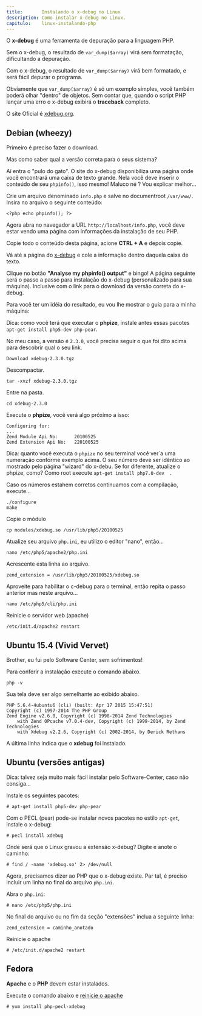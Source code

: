```yaml
---
title:       Instalando o x-debug no Linux
description: Como instalar x-debug no Linux.
capitulo:    linux-instalando-php
---
```


O __x-debug__ é uma ferramenta de depuração para a linguagem PHP.

Sem o x-debug, o resultado de `var_dump($array)` virá sem formatação, dificultando a depuração.

Com o x-debug, o resultado de `var_dump($array)` virá bem formatado, e será fácil depurar o programa.

Obviamente que `var_dump($array)` é só um exemplo simples, você também poderá olhar "dentro" de objetos. Sem contar que,
quando o script PHP lançar uma erro o x-debug exibirá o __traceback__ completo.

O site Oficial é [xdebug.org](http://xdebug.org/index.php).



Debian (wheezy)
---

Primeiro é preciso fazer o download.

Mas como saber qual a versão correta para o seus sistema?

Aí entra o "pulo do gato". O site do x-debug disponibiliza uma página onde você encontrará uma caixa de texto grande.
Nela você deve inserir o conteúdo de seu `phpinfo()`, isso mesmo! Maluco né ? Vou explicar melhor...

Crie um arquivo denominado `info.php` e salve no documentroot `/var/www/`. Insira no arquivo o seguinte conteúdo:

    <?php echo phpinfo(); ?>

Agora abra no navegador a URL `http://localhost/info.php`, você deve estar vendo uma página com informações da instalação
de seu PHP.

Copie todo o conteúdo desta página, acione __CTRL + A__ e depois copie.

Vá até a página do [x-debug](http://xdebug.org/wizard.php) e cole a informação dentro daquela caixa de texto.

Clique no botão __"Analyse my phpinfo() output"__ e bingo! A página seguinte será o passo a passo para instalação
do x-debug (personalizado para sua máquina). Inclusive com o link para o download da versão correta do x-debug.

Para você ter um idéia do resultado, eu vou lhe mostrar o guia para a minha máquina:

Dica: como você terá que executar o __phpize__, instale antes essas pacotes `apt-get install php5-dev php-pear`.

No meu caso, a versão é `2.3.0`, você precisa seguir o que foi dito acima para descobrir qual o seu link.

    Download xdebug-2.3.0.tgz

Descompactar.

    tar -xvzf xdebug-2.3.0.tgz

Entre na pasta.

    cd xdebug-2.3.0

Execute o __phpize__, você verá algo próximo a isso:

    Configuring for:
    ...
    Zend Module Api No:      20100525
    Zend Extension Api No:   220100525

Dica: quanto você executa o `phpize` no seu terminal você ver´a uma numeração conforme exemplo acima. O seu número deve
ser idêntico ao mostrado pelo página "wizard" do x-debu. Se for diferente, atualize o phpize, como? Como root execute
`apt-get install php7.0-dev  `.

Caso os números estahem corretos continuamos com a compilação, execute...

    ./configure
    make

Copie o módulo

    cp modules/xdebug.so /usr/lib/php5/20100525

Atualize seu arquivo `php.ini`,  eu utilizo o editor "nano", então...

    nano /etc/php5/apache2/php.ini

Acrescente esta linha ao arquivo.

    zend_extension = /usr/lib/php5/20100525/xdebug.so

Aproveite para habilitar o c-debug para o terminal, então repita o passo anterior mas neste arquivo...

    nano /etc/php5/cli/php.ini

Reinicie o servidor web (apache)

    /etc/init.d/apache2 restart





Ubuntu 15.4 (Vivid Vervet)
---

Brother, eu fui pelo Software Center, sem sofrimentos!

Para conferir a instalação execute o comando abaixo.

    php -v

Sua tela deve ser algo semelhante ao exibido abaixo.

    PHP 5.6.4-4ubuntu6 (cli) (built: Apr 17 2015 15:47:51)
    Copyright (c) 1997-2014 The PHP Group
    Zend Engine v2.6.0, Copyright (c) 1998-2014 Zend Technologies
        with Zend OPcache v7.0.4-dev, Copyright (c) 1999-2014, by Zend Technologies
        with Xdebug v2.2.6, Copyright (c) 2002-2014, by Derick Rethans

A última linha indica que o __xdebug__ foi instalado.




Ubuntu (versões antigas)
---

Dica: talvez seja muito mais fácil instalar pelo Software-Center, caso não consiga...

Instale os seguintes pacotes:

	# apt-get install php5-dev php-pear

Com o PECL (pear) pode-se instalar novos pacotes no estilo `apt-get`, instale o x-debug:

    # pecl install xdebug

Onde será que o Linux gravou a extensão x-debug? Digite e anote o caminho:

    # find / -name 'xdebug.so' 2> /dev/null

Agora, precisamos dizer ao PHP que o x-debug existe. Par tal, é preciso incluir um linha no final do arquivo `php.ini`.

Abra o `php.ini`:

    # nano /etc/php5/php.ini

No final do arquivo ou no fim da seção "extensões" inclua a seguinte linha:

    zend_extension = caminho_anotado

Reinicie o apache

	# /etc/init.d/apache2 restart



Fedora
---

 __Apache__ e o __PHP__ devem estar instalados.


Execute o comando abaixo e [reinicie o apache](/linux/reiniciar-servidor-apache/)

	# yum install php-pecl-xdebug

